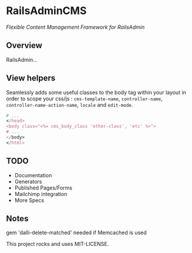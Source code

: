 # RailsAdminCMS

*Flexible Content Management Framework for RailsAdmin*

## Overview

RailsAdmin...

## View helpers

Seamlessly adds some useful classes to the body tag within your layout in order to scope your css/js : `cms-template-name`, `controller-name`, `controller-name-action-name`, `locale` and `edit-mode`.

```ruby
# ...
</head>
<body class="<%= cms_body_class 'other-class', 'etc' %>">
# ...
</body>
</html>
```

## TODO

* Documentation
* Generators
* Published Pages/Forms
* Mailchimp integration
* More Specs

## Notes

gem 'dalli-delete-matched' needed if Memcached is used


This project rocks and uses MIT-LICENSE.